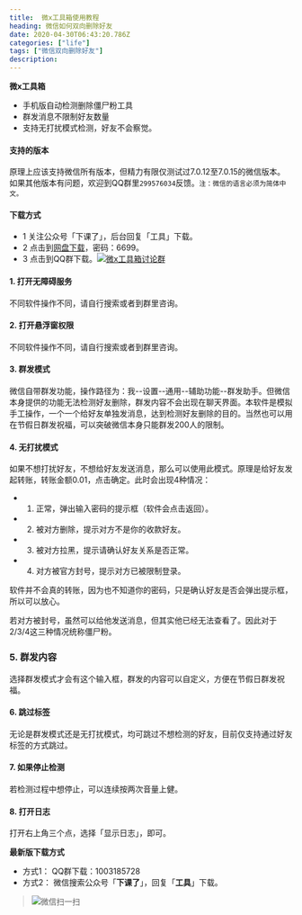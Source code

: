 ```yaml
---
title:  微x工具箱使用教程
heading: 微信如何双向删除好友
date: 2020-04-30T06:43:20.786Z
categories: ["life"]
tags: ["微信双向删除好友"]
description: 
---
```


**微x工具箱**
- 手机版自动检测删除僵尸粉工具
- 群发消息不限制好友数量
- 支持无打扰模式检测，好友不会察觉。

#### 支持的版本
原理上应该支持微信所有版本，但精力有限仅测试过7.0.12至7.0.15的微信版本。如果其他版本有问题，欢迎到QQ群里`299576034`反馈。`注：微信的语言必须为简体中文。`

#### 下载方式
- 1 关注公众号「下课了」，后台回复「工具」下载。
- 2 点击到[网盘下载](https://xiakele.lanzous.com/b0eppj2md)，密码：6699。
- 3 点击到QQ群下载。<a target="_blank" href="//shang.qq.com/wpa/qunwpa?idkey=0205580283f1d4211435b84db108766d9175a6c842da5d21dfba59ae5422461b"><img border="0" src="//pub.idqqimg.com/wpa/images/group.png" alt="微x工具箱讨论群" title="微x工具箱讨论群"></a>

#### 1. 打开无障碍服务
不同软件操作不同，请自行搜索或者到群里咨询。

#### 2. 打开悬浮窗权限
不同软件操作不同，请自行搜索或者到群里咨询。

#### 3. 群发模式
微信自带群发功能，操作路径为：我--设置--通用--辅助功能--群发助手。但微信本身提供的功能无法检测好友删除，群发内容不会出现在聊天界面。本软件是模拟手工操作，一个一个给好友单独发消息，达到检测好友删除的目的。当然也可以用在节假日群发祝福，可以突破微信本身只能群发200人的限制。

#### 4. 无打扰模式
如果不想打扰好友，不想给好友发送消息，那么可以使用此模式。原理是给好友发起转账，转账金额0.01，点击确定。此时会出现4种情况：
- 1. 正常，弹出输入密码的提示框（软件会点击返回）。
- 2. 被对方删除，提示对方不是你的收款好友。
- 3. 被对方拉黑，提示请确认好友关系是否正常。
- 4. 对方被官方封号，提示对方已被限制登录。

软件并不会真的转账，因为也不知道你的密码，只是确认好友是否会弹出提示框，所以可以放心。

若对方被封号，虽然可以给他发送消息，但其实他已经无法查看了。因此对于2/3/4这三种情况统称僵尸粉。

### 5. 群发内容
选择群发模式才会有这个输入框，群发的内容可以自定义，方便在节假日群发祝福。

#### 6. 跳过标签
无论是群发模式还是无打扰模式，均可跳过不想检测的好友，目前仅支持通过好友标签的方式跳过。

#### 7. 如果停止检测
若检测过程中想停止，可以连续按两次音量上健。

#### 8. 打开日志
打开右上角三个点，选择「显示日志」，即可。



**最新版下载方式**  
 - 方式1： QQ群下载：1003185728
 - 方式2： 微信搜索公众号「**下课了**」，回复「**工具**」下载。   
> ![微信扫一扫](https://gitee.com/smile365/blogimg/raw/master/sxy91/1582087774482.png)



